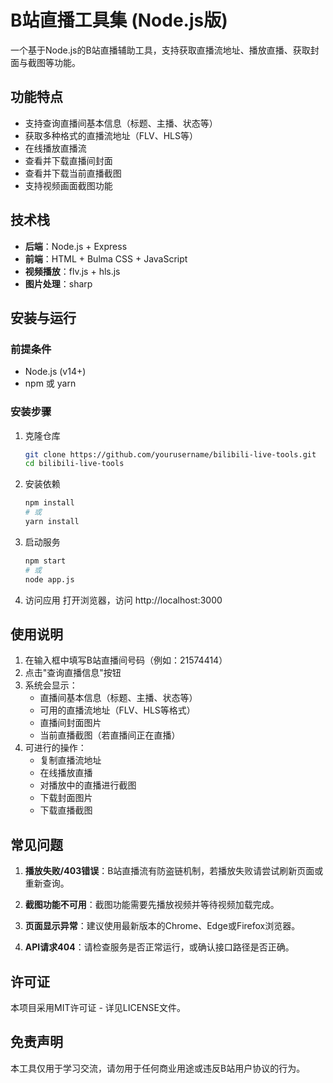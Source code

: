 # B站直播工具集 (Node.js版)

一个基于Node.js的B站直播辅助工具，支持获取直播流地址、播放直播、获取封面与截图等功能。

## 功能特点

- 支持查询直播间基本信息（标题、主播、状态等）
- 获取多种格式的直播流地址（FLV、HLS等）
- 在线播放直播流
- 查看并下载直播间封面
- 查看并下载当前直播截图
- 支持视频画面截图功能

## 技术栈

- **后端**：Node.js + Express
- **前端**：HTML + Bulma CSS + JavaScript
- **视频播放**：flv.js + hls.js
- **图片处理**：sharp



## 安装与运行

### 前提条件

- Node.js (v14+)
- npm 或 yarn

### 安装步骤

1. 克隆仓库
   ```bash
   git clone https://github.com/yourusername/bilibili-live-tools.git
   cd bilibili-live-tools
   ```

2. 安装依赖
   ```bash
   npm install
   # 或
   yarn install
   ```

3. 启动服务
   ```bash
   npm start
   # 或
   node app.js
   ```

4. 访问应用
   打开浏览器，访问 http://localhost:3000

## 使用说明

1. 在输入框中填写B站直播间号码（例如：21574414）
2. 点击"查询直播信息"按钮
3. 系统会显示：
   - 直播间基本信息（标题、主播、状态等）
   - 可用的直播流地址（FLV、HLS等格式）
   - 直播间封面图片
   - 当前直播截图（若直播间正在直播）
4. 可进行的操作：
   - 复制直播流地址
   - 在线播放直播
   - 对播放中的直播进行截图
   - 下载封面图片
   - 下载直播截图



## 常见问题

1. **播放失败/403错误**：B站直播流有防盗链机制，若播放失败请尝试刷新页面或重新查询。

2. **截图功能不可用**：截图功能需要先播放视频并等待视频加载完成。

3. **页面显示异常**：建议使用最新版本的Chrome、Edge或Firefox浏览器。

4. **API请求404**：请检查服务是否正常运行，或确认接口路径是否正确。

## 许可证

本项目采用MIT许可证 - 详见LICENSE文件。

## 免责声明

本工具仅用于学习交流，请勿用于任何商业用途或违反B站用户协议的行为。